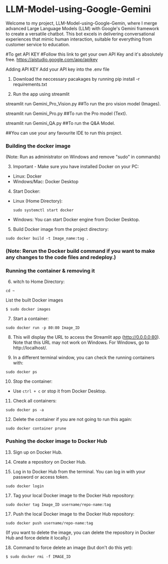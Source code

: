 # LLM-Model-using-Google-Gemini
Welcome to my project, LLM-Model-using-Google-Gemin, where I merge advanced Large Language Models (LLM) with Google's Gemini framework to create a versatile chatbot. This bot excels in delivering conversational experiences that mimic human interaction, suitable for everything from customer service to education. 

#To get API KEY
#Follow this link to get your own API Key and it's absolutely free.
https://aistudio.google.com/app/apikey

Adding API KEY
Add your API key into the .env file

1. Download the neccessary pacakages by running
pip install -r requirements.txt

2. Run the app using streamlit

streamlit run Gemini_Pro_Vision.py  ##To run the pro vision model (Images).

streamlit run Gemini_Pro.py  ##To run the Pro model (Text).

streamlit run Gemini_QA.py ##To run the Q&A Model.

##You can use your any favourite IDE to run this project.


### Building the docker image

(Note: Run as administrator on Windows and remove "sudo" in commands)

3. Important - Make sure you have installed Docker on your PC:
- Linux: Docker
- Windows/Mac: Docker Desktop

4. Start Docker:
- Linux (Home Directory):
  ```
  sudo systemctl start docker
  ```
- Windows: You can start Docker engine from Docker Desktop.

5. Build Docker image from the project directory:

```commandline
sudo docker build -t Image_name:tag .
```

### (Note: Rerun the Docker build command if you want to make any changes to the code files and redeploy.)

### Running the container & removing it

6. witch to Home Directory:

```
cd ~
```
List the built Docker images
```
$ sudo docker images
```

7. Start a container:
```commandline
sudo docker run -p 80:80 Image_ID
```

8. This will display the URL to access the Streamlit app (http://0.0.0.0:80). Note that this URL may not work on Windows. For Windows, go to http://localhost/.

9. In a different terminal window, you can check the running containers with:
```
sudo docker ps
```

10. Stop the container:
 - Use `ctrl + c` or stop it from Docker Desktop.

11. Check all containers:
 ```
 sudo docker ps -a
 ```

12. Delete the container if you are not going to run this again:
 ```
 sudo docker container prune
 ```

### Pushing the docker image to Docker Hub

13. Sign up on Docker Hub.

14. Create a repository on Docker Hub.

15. Log in to Docker Hub from the terminal. You can log in with your password or access token.
```
sudo docker login
```

17. Tag your local Docker image to the Docker Hub repository:
 ```
 sudo docker tag Image_ID username/repo-name:tag
 ```

17. Push the local Docker image to the Docker Hub repository:
 ```
 sudo docker push username/repo-name:tag
 ```

(If you want to delete the image, you can delete the repository in Docker Hub and force delete it locally.)

18. Command to force delete an image (but don't do this yet):
 ```
 $ sudo docker rmi -f IMAGE_ID
 ```